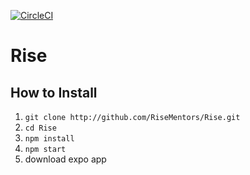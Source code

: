 [![CircleCI](https://circleci.com/gh/RiseMentors/Rise/tree/master.svg?style=svg)](https://circleci.com/gh/RiseMentors/Rise/tree/master)
# Rise

## How to Install

1. `git clone http://github.com/RiseMentors/Rise.git`
2. `cd Rise`
3. `npm install`
4. `npm start`
5. download expo app
